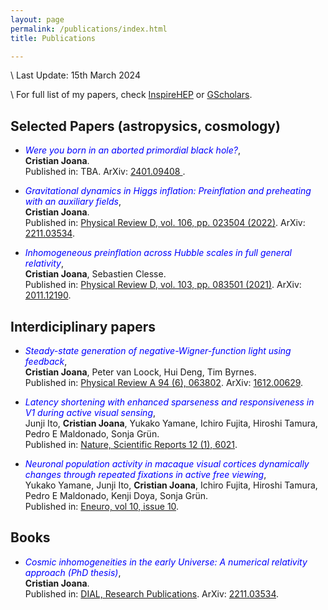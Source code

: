 ```yaml
---
layout: page
permalink: /publications/index.html
title: Publications

---
```


\\
Last Update: 15th March 2024

\\
For full list of my papers, check [InspireHEP](https://inspirehep.net/authors/2007073?ui-citation-summary=true) or [GScholars](https://scholar.google.com/citations?user=rvEBEAwAAAAJ&hl=en&oi=sra).

## Selected Papers (astropysics, cosmology)

- <span style="color:blue;">*Were you born in an aborted primordial black hole?*</span>,<br>**Cristian Joana**. <br>Published in: TBA. ArXiv: [2401.09408 ](https://arxiv.org/abs/2401.09408).

- <span style="color:blue;">*Gravitational dynamics in Higgs inflation: Preinflation and preheating with an auxiliary fields*</span>,<br>**Cristian Joana**. <br>Published in: [Physical Review D, vol. 106, pp. 023504 (2022)](https://journals.aps.org/prd/pdf/10.1103/PhysRevD.106.023504). ArXiv: [2211.03534](https://arxiv.org/abs/2211.03534).

- <span style="color:blue;">*Inhomogeneous preinflation across Hubble scales in full general relativity*</span>,<br>**Cristian Joana**, Sebastien Clesse. <br>Published in: [Physical Review D, vol. 103, pp. 083501 (2021)](https://journals.aps.org/prd/pdf/10.1103/PhysRevD.103.083501). ArXiv: [2011.12190](https://arxiv.org/abs/2011.12190).


## Interdiciplinary papers

- <span style="color:blue;">*Steady-state generation of negative-Wigner-function light using feedback*</span>,<br>**Cristian Joana**, Peter van Loock, Hui Deng, Tim Byrnes. <br>Published in: [Physical Review A 94 (6), 063802](https://journals.aps.org/pra/abstract/10.1103/PhysRevA.94.063802). ArXiv: [1612.00629](https://arxiv.org/abs/1612.00629).

- <span style="color:blue;">*Latency shortening with enhanced sparseness and responsiveness in V1 during active visual sensing*</span>,<br>Junji Ito, **Cristian Joana**, Yukako Yamane, Ichiro Fujita, Hiroshi Tamura, Pedro E Maldonado, Sonja Grün. <br>Published in: [Nature, Scientific Reports 12 (1), 6021](https://www.nature.com/articles/s41598-022-09405-4).

- <span style="color:blue;">*Neuronal population activity in macaque visual cortices dynamically changes through repeated fixations in active free viewing*</span>,<br>Yukako Yamane, Junji Ito, **Cristian Joana**, Ichiro Fujita, Hiroshi Tamura, Pedro E Maldonado, Kenji Doya, Sonja Grün. <br>Published in: [Eneuro, vol 10, issue 10](https://www.eneuro.org/content/10/10/ENEURO.0086-23.2023.full).

## Books

- <span style="color:blue;">*Cosmic inhomogeneities in the early Universe: A numerical relativity approach (PhD thesis)*</span>,<br>**Cristian Joana**. <br>Published in: [DIAL, Research Publications](http://hdl.handle.net/2078.1/266172). ArXiv: [2211.03534](https://arxiv.org/abs/2211.03534).
